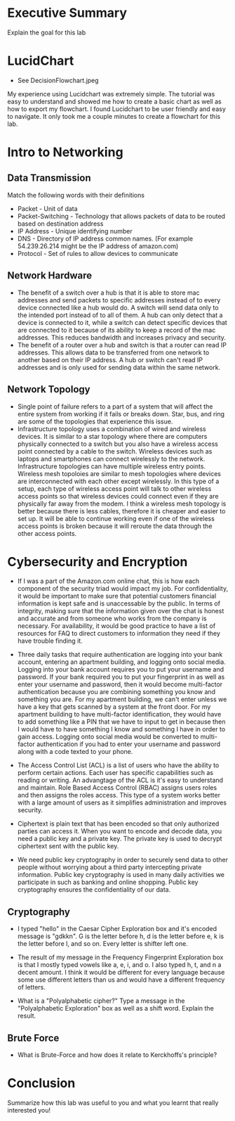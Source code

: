 # Executive Summary
Explain the goal for this lab

# LucidChart
* See DecisionFlowchart.jpeg

My experience using Lucidchart was extremely simple. The tutorial was easy to understand and showed me how to create a basic chart as well as how to export my flowchart. I found Lucidchart to be user friendly and easy to navigate. It only took me a couple minutes to create a flowchart for this lab.

# Intro to Networking
## Data Transmission

Match the following words with their definitions

* Packet - Unit of data
* Packet-Switching - Technology that allows packets of data to be routed based on destination address 
* IP Address - Unique identifying number 
* DNS - Directory of IP address common names. (For example 54.239.26.214 might be the IP address of amazon.com)
* Protocol - Set of rules to allow devices to communicate

## Network Hardware
* The benefit of a switch over a hub is that it is able to store mac addresses and send packets to specific addresses instead of to every device connected like a hub would do. A switch will send data only to the intended port instead of to all of them. A hub can only detect that a device is connected to it, while a switch can detect specific devices that are connected to it because of its ability to keep a record of the mac addresses. This reduces bandwidth and increases privacy and security. 
* The benefit of a router over a hub and switch is that a router can read IP addresses. This allows data to be transferred from one network to another based on their IP address. A hub or switch can't read IP addresses and is only used for sending data within the same network. 

## Network Topology
* Single point of failure refers to a part of a system that will affect the entire system from working if it fails or breaks down. Star, bus, and ring are some of the topologies that experience this issue.
* Infrastructure topology uses a combination of wired and wireless devices. It is similar to a star topology where there are computers physically connected to a switch but you also have a wireless access point connected by a cable to the switch. Wireless devices such as laptops and smartphones can connect wirelessly to the network. Infrastructure topologies can have multiple wireless entry points. Wireless mesh topoloies are similar to mesh topologies where devices are interconnected with each other except wirelessly. In this type of a setup, each type of wireless access point will talk to other wireless access points so that wireless devices could connect even if they are physically far away from the modem. I think a wireless mesh topology is better because there is less cables, therefore it is cheaper and easier to set up. It will be able to continue working even if one of the wireless access points is broken because it will reroute the data through the other access points.

# Cybersecurity and Encryption
* If I was a part of the Amazon.com online chat, this is how each component of the security triad would impact my job. For confidentiality, it would be important to make sure that potential customers financial information is kept safe and is unaccessable by the public. In terms of integrity, making sure that the information given over the chat is honest and accurate and from someone who works from the company is necessary. For availability, it would be good practice to have a list of resources for FAQ to direct customers to information they need if they have trouble finding it. 

* Three daily tasks that require authentication are logging into your bank account, entering an apartment building, and logging onto social media. Logging into your bank account requires you to put your username and password. If your bank required you to put your fingerprint in as well as enter your username and password, then it would become multi-factor authentication because you are combining something you know and something you are. For my apartment building, we can't enter unless we have a key that gets scanned by a system at the front door. For my apartment building to have multi-factor identification, they would have to add something like a PIN that we have to input to get in because then I would have to have something I know and something I have in order to gain access. Logging onto social media would be converted to multi-factor authentication if you had to enter your username and password along with a code texted to your phone.

* The Access Control List (ACL) is a list of users who have the ability to perform certain actions. Each user has specific capabilities such as reading or writing. An advangtage of the ACL is it's easy to understand and maintain. Role Based Access Control (RBAC) assigns users roles and then assigns the roles access. This type of a system works better with a large amount of users as it simplifies administration and improves security.

* Ciphertext is plain text that has been encoded so that only authorized parties can access it. When you want to encode and decode data, you need a public key and a private key. The private key is used to decrypt ciphertext sent with the public key. 

* We need public key cryptography in order to securely send data to other people without worrying about a third party intercepting private information. Public key cryptography is used in many daily activities we participate in such as banking and online shopping. Public key cryptography ensures the confidentiality of our data.

## Cryptography
* I typed "hello" in the Caesar Cipher Exploration box and it's encoded message is "gdkkn". G is the letter before h, d is the letter before e, k is the letter before l, and so on. Every letter is shifter left one.

* The result of my message in the Frequency Fingerprint Exploration box is that I mostly typed vowels like a, e, i, and o. I also typed h, t, and n a decent amount. I think it would be different for every language because some use different letters than us and would have a different frequency of letters.

* What is a "Polyalphabetic cipher?" Type a message in the "Polyalphabetic Exploration" box as well as a shift word. Explain the result.


## Brute Force
* What is Brute-Force and how does it relate to Kerckhoffs's principle?

# Conclusion
Summarize how this lab was useful to you and what you learnt that really interested you!
